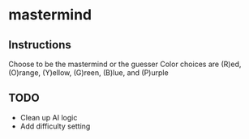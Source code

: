 # mastermind

## Instructions

Choose to be the mastermind or the guesser
Color choices are (R)ed, (O)range, (Y)ellow, (G)reen, (B)lue, and (P)urple

## TODO

* Clean up AI logic
* Add difficulty setting